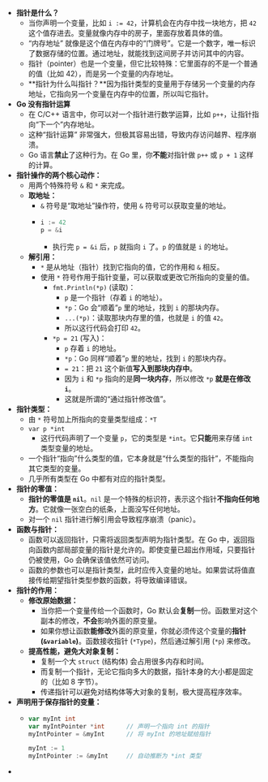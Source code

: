 - **指针是什么？**
	- 当你声明一个变量，比如 `i := 42`，计算机会在内存中找一块地方，把 `42` 这个值存进去。变量就像内存中的房子，里面存放着具体的值。
	- “内存地址” 就像是这个值在内存中的“门牌号”。它是一个数字，唯一标识了数据存储的位置。通过地址，就能找到这间房子并访问其中的内容。
	- 指针（pointer）也是一个变量，但它比较特殊：它里面存的不是一个普通的值（比如 42），而是另一个变量的内存地址。
	- **指针为什么叫指针？**因为指针类型的变量用于存储另一个变量的内存地址，它指向另一个变量在内存中的位置，所以叫它指针。
- **Go 没有指针运算**
	- 在 C/C++ 语言中，你可以对一个指针进行数学运算，比如 `p++`，让指针指向“下一个”内存地址。
	- 这种“指针运算” 非常强大，但极其容易出错，导致内存访问越界、程序崩溃。
	- Go 语言**禁止**了这种行为。在 Go 里，你**不能**对指针做 `p++` 或 `p + 1` 这样的计算。
- **指针操作的两个核心动作：**
	- 用两个特殊符号 `&` 和 `*` 来完成。
	- **取地址：**
		- `&` 符号是“取地址”操作符，使用 `&` 符号可以获取变量的地址。
		- ```go
		  i := 42
		  p = &i
		  ```
			- 执行完 `p = &i` 后，`p` 就指向 `i` 了。`p` 的值就是 `i` 的地址。
	- **解引用：**
		- `*` 是从地址（指针）找到它指向的值，它的作用和 `&` 相反。
		- 使用 `*` 符号作用于指针变量，可以获取或更改它所指向的变量的值。
			- `fmt.Println(*p)` (读取)：
				- `p` 是一个指针（存着 `i` 的地址）。
				- `*p`：Go 会“顺着”`p` 里的地址，找到 `i` 的那块内存。
				- `...(*p)`：读取那块内存里的值，也就是 `i` 的值 `42`。
				- 所以这行代码会打印 `42`。
			- `*p = 21` (写入)：
				- `p` 存着 `i` 的地址。
				- `*p`：Go 同样“顺着”`p` 里的地址，找到 `i` 的那块内存。
				- `= 21`：把 `21` 这个新值**写入到那块内存中**。
				- 因为 `i` 和 `*p` 指向的是**同一块内存**，所以修改 `*p` **就是在修改 `i`**。
				- 这就是所谓的“通过指针修改值”。
- **指针类型：**
	- 由 `*` 符号加上所指向的变量类型组成：`*T`
	- `var p *int`
		- 这行代码声明了一个变量 `p`，它的类型是 `*int`。它**只能**用来存储 `int` 类型变量的地址。
	- 一个指针“指向”什么类型的值，它本身就是“什么类型的指针”，不能指向其它类型的变量。
	- 几乎所有类型在 Go 中都有对应的指针类型。
- **指针的零值：**
	- **指针的零值是 `nil`**。`nil` 是一个特殊的标识符，表示这个指针**不指向任何地方**。它就像一张空白的纸条，上面没写任何地址。
	- 对一个 `nil` 指针进行解引用会导致程序崩溃（panic）。
- **函数与指针：**
	- 函数可以返回指针，只需将返回类型声明为指针类型。在 Go 中，返回指向函数内部局部变量的指针是允许的。即使变量已超出作用域，只要指针仍被使用，Go 会确保该值依然可访问。
	- 函数的参数也可以是指针类型，此时应传入变量的地址。如果尝试将值直接传给期望指针类型参数的函数，将导致编译错误。
- **指针的作用：**
	- **修改原始数据：**
		- 当你把一个变量传给一个函数时，Go 默认会**复制**一份。函数里对这个副本的修改，**不会**影响外面的原变量。
		- 如果你想让函数**能修改**外面的原变量，你就必须传这个变量的**指针 (`&variable`)**。函数接收指针 (`*Type`)，然后通过解引用 (`*p`) 来修改。
	- **提高性能，避免大对象复制：**
		- 复制一个大 `struct` (结构体) 会占用很多内存和时间。
		- 而复制一个指针，无论它指向多大的数据，指针本身的大小都是固定的（比如 8 字节）。
		- 传递指针可以避免对结构体等大对象的复制，极大提高程序效率。
- **声明用于保存指针的变量：**
	- ```go
	  var myInt int
	  var myIntPointer *int      // 声明一个指向 int 的指针
	  myIntPointer = &myInt      // 将 myInt 的地址赋给指针
	  
	  myInt := 1
	  myIntPointer := &myInt     // 自动推断为 *int 类型
	  
	  ```
-